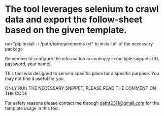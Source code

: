# The tool leverages selenium to crawl data and export the follow-sheet based on the given template.

run "pip install -r /path/to/requirements.txt" to install all of the necessary package

Remember to configure the information accordingly in multiple snippets (ID, password, your name).

This tool was designed to serve a specific place for a specific purpose. You may not find it useful for you.

ONLY RUN THE NECESSARY SNIPPET, PLEASE READ THE COMMENT ON THE CODE

For safety reasons please contact me through datht2311@gmail.com for the template usage in this tool.
